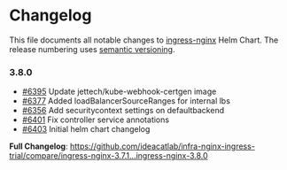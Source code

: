 # Changelog

This file documents all notable changes to [ingress-nginx](https://github.com/ideacatlab/infra-nginx-ingress-trial) Helm Chart. The release numbering uses [semantic versioning](http://semver.org).

### 3.8.0

* [#6395](https://github.com/ideacatlab/infra-nginx-ingress-trial/pull/6395) Update jettech/kube-webhook-certgen image
* [#6377](https://github.com/ideacatlab/infra-nginx-ingress-trial/pull/6377) Added loadBalancerSourceRanges for internal lbs
* [#6356](https://github.com/ideacatlab/infra-nginx-ingress-trial/pull/6356) Add securitycontext settings on defaultbackend
* [#6401](https://github.com/ideacatlab/infra-nginx-ingress-trial/pull/6401) Fix controller service annotations
* [#6403](https://github.com/ideacatlab/infra-nginx-ingress-trial/pull/6403) Initial helm chart changelog

**Full Changelog**: https://github.com/ideacatlab/infra-nginx-ingress-trial/compare/ingress-nginx-3.7.1...ingress-nginx-3.8.0
